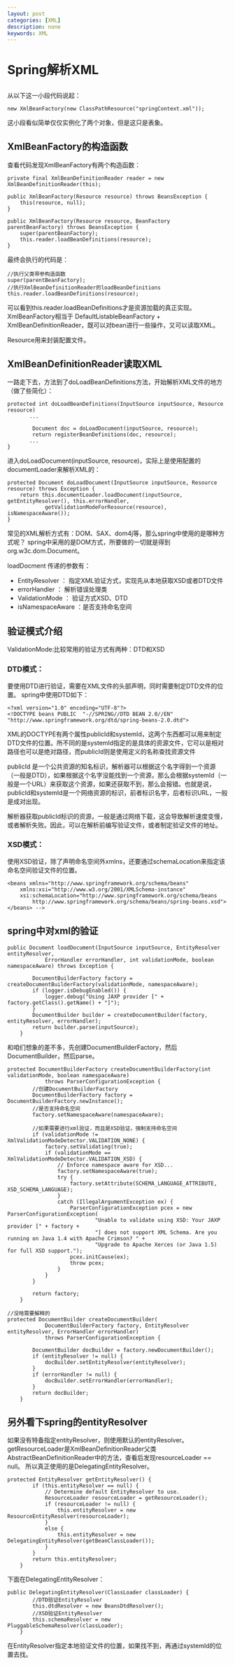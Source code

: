 ```yaml
---
layout: post
categories: [XML]
description: none
keywords: XML
---
```

# Spring解析XML


## 
从以下这一小段代码说起：
```
new XmlBeanFactory(new ClassPathResource("springContext.xml"));
```
这小段看似简单仅仅实例化了两个对象，但是这只是表象。

## XmlBeanFactory的构造函数
查看代码发现XmlBeanFactory有两个构造函数：
```
private final XmlBeanDefinitionReader reader = new XmlBeanDefinitionReader(this);

public XmlBeanFactory(Resource resource) throws BeansException {
    this(resource, null);
}

public XmlBeanFactory(Resource resource, BeanFactory parentBeanFactory) throws BeansException {
    super(parentBeanFactory);
    this.reader.loadBeanDefinitions(resource);
}
```
最终会执行的代码是：
```
//执行父类带参构造函数
super(parentBeanFactory);
//执行XmlBeanDefinitionReader的loadBeanDefinitions
this.reader.loadBeanDefinitions(resource);
```
可以看到this.reader.loadBeanDefinitions才是资源加载的真正实现。XmlBeanFactory相当于 DefaultListableBeanFactory + XmlBeanDefinitionReader，既可以对bean进行一些操作，又可以读取XML。

Resource用来封装配置文件。

## XmlBeanDefinitionReader读取XML
一路走下去，方法到了doLoadBeanDefinitions方法，开始解析XML文件的地方（做了些简化）：
```
protected int doLoadBeanDefinitions(InputSource inputSource, Resource resource)
       ...

        Document doc = doLoadDocument(inputSource, resource);
        return registerBeanDefinitions(doc, resource);
       ...
}
```
进入doLoadDocument(inputSource, resource)，实际上是使用配置的documentLoader来解析XML的：
```
protected Document doLoadDocument(InputSource inputSource, Resource resource) throws Exception {
    return this.documentLoader.loadDocument(inputSource, getEntityResolver(), this.errorHandler,
            getValidationModeForResource(resource), isNamespaceAware());
}
```
常见的XML解析方式有：DOM、SAX、dom4j等，那么spring中使用的是哪种方式呢？
spring中采用的是DOM方式，所要做的一切就是得到org.w3c.dom.Document。

loadDocment 传递的参数有：
- EntityResolver ： 指定XML验证方式，实现先从本地获取XSD或者DTD文件
- errorHandler ： 解析错误处理类
- ValidationMode ： 验证方式XSD、DTD
- isNamespaceAware ：是否支持命名空间

## 验证模式介绍
ValidationMode:比较常用的验证方式有两种：DTD和XSD

### DTD模式：
要使用DTD进行验证，需要在XML文件的头部声明，同时需要制定DTD文件的位置。
spring中使用DTD如下：
```
<?xml version="1.0" encoding="UTF-8"?>
<!DOCTYPE beans PUBLIC  "-//SPRING//DTD BEAN 2.0//EN"  "http://www.springframework.org/dtd/spring-beans-2.0.dtd">
```
XML的DOCTYPE有两个属性publicId和systemId，这两个东西都可以用来制定DTD文件的位置。所不同的是systemId指定的是具体的资源文件，它可以是相对路径也可以是绝对路径，而publicId则是使用定义的名称查找资源文件

publicId 是一个公共资源的知名标识，解析器可以根据这个名字得到一个资源（一般是DTD），如果根据这个名字没能找到一个资源，那么会根据systemId（一般是一个URL）来获取这个资源，如果还获取不到，那么会报错。也就是说，publicId和systemId是一个网络资源的标识，前者标识名字，后者标识URL，一般是成对出现。

解析器获取publicId标识的资源，一般是通过网络下载，这会导致解析速度变慢，或者解析失败。因此，可以在解析前编写验证文件，或者制定验证文件的地址。

### XSD模式：
使用XSD验证，除了声明命名空间外xmlns，还要通过schemaLocation来指定该命名空间验证文件的位置。
```
<beans xmlns="http://www.springframework.org/schema/beans"
    xmlns:xsi="http://www.w3.org/2001/XMLSchema-instance"
    xsi:schemaLocation="http://www.springframework.org/schema/beans
        http://www.springframework.org/schema/beans/spring-beans.xsd">
</beans> -->
```

## spring中对xml的验证
```
public Document loadDocument(InputSource inputSource, EntityResolver entityResolver,
            ErrorHandler errorHandler, int validationMode, boolean namespaceAware) throws Exception {

        DocumentBuilderFactory factory = createDocumentBuilderFactory(validationMode, namespaceAware);
        if (logger.isDebugEnabled()) {
            logger.debug("Using JAXP provider [" + factory.getClass().getName() + "]");
        }
        DocumentBuilder builder = createDocumentBuilder(factory, entityResolver, errorHandler);
        return builder.parse(inputSource);
    }
```
和咱们想象的差不多，先创建DocumentBuilderFactory，然后DocumentBuilder，然后parse。
```
protected DocumentBuilderFactory createDocumentBuilderFactory(int validationMode, boolean namespaceAware)
            throws ParserConfigurationException {
        //创建DocumentBuilderFactory
        DocumentBuilderFactory factory = DocumentBuilderFactory.newInstance();
        //是否支持命名空间
        factory.setNamespaceAware(namespaceAware);

        //如果需要进行xml验证，而且是XSD验证，强制支持命名空间
        if (validationMode != XmlValidationModeDetector.VALIDATION_NONE) {
            factory.setValidating(true);
            if (validationMode == XmlValidationModeDetector.VALIDATION_XSD) {
                // Enforce namespace aware for XSD...
                factory.setNamespaceAware(true);
                try {
                    factory.setAttribute(SCHEMA_LANGUAGE_ATTRIBUTE, XSD_SCHEMA_LANGUAGE);
                }
                catch (IllegalArgumentException ex) {
                    ParserConfigurationException pcex = new ParserConfigurationException(
                            "Unable to validate using XSD: Your JAXP provider [" + factory +
                            "] does not support XML Schema. Are you running on Java 1.4 with Apache Crimson? " +
                            "Upgrade to Apache Xerces (or Java 1.5) for full XSD support.");
                    pcex.initCause(ex);
                    throw pcex;
                }
            }
        }

        return factory;
    }

//没啥需要解释的
protected DocumentBuilder createDocumentBuilder(
            DocumentBuilderFactory factory, EntityResolver entityResolver, ErrorHandler errorHandler)
            throws ParserConfigurationException {

        DocumentBuilder docBuilder = factory.newDocumentBuilder();
        if (entityResolver != null) {
            docBuilder.setEntityResolver(entityResolver);
        }
        if (errorHandler != null) {
            docBuilder.setErrorHandler(errorHandler);
        }
        return docBuilder;
    }
```

## 另外看下spring的entityResolver
如果没有特备指定entityResolver，则使用默认的entityResolver。
getResourceLoader是XmlBeanDefinitionReader父类AbstractBeanDefinitionReader中的方法，查看后发现resourceLoader == null。
所以真正使用的是DelegatingEntityResolver。
```
protected EntityResolver getEntityResolver() {
        if (this.entityResolver == null) {
            // Determine default EntityResolver to use.
            ResourceLoader resourceLoader = getResourceLoader();
            if (resourceLoader != null) {
                this.entityResolver = new ResourceEntityResolver(resourceLoader);
            }
            else {
                this.entityResolver = new DelegatingEntityResolver(getBeanClassLoader());
            }
        }
        return this.entityResolver;
    }

```
下面在DelegatingEntityResolver：
```
public DelegatingEntityResolver(ClassLoader classLoader) {
        //DTD验证EntityResolver
        this.dtdResolver = new BeansDtdResolver();
        //XSD验证EntityResolver
        this.schemaResolver = new PluggableSchemaResolver(classLoader);
    }
```
在EntityResolver指定本地验证文件的位置，如果找不到，再通过systemId的位置去找。













